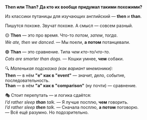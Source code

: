 **Then или Than? Да кто их вообще придумал такими похожими?**  
  
Из классики путаницы для изучающих английский — **then** и **than**.  
  
Пишутся похоже. Звучат похоже. А смысл — совсем разный.  
  
🟡 **Then** — это про время. Что-то _потом_, _затем_, _тогда_.  
_We ate, then we danced._ — Мы поели, **а потом** потанцевали.  
  
🟢 **Than** — это сравнение. Типа _чем кто-то/что-то_.  
_Cats are smarter than dogs._ — Кошки умнее, **чем** собаки.  
  
🔍 _Маленькая подсказка (как вариант мнемоники):_  
**Then** — в нём **"e" как в "event"** — значит, дело, событие, последовательность.  
**Than** — в нём **"a" как в "comparison"** (ну почти) — сравнение.  
  
🎭 Стоит перепутать — и логика сдаётся:  
_I’d rather sleep **than** talk._ — Я лучше посплю, **чем** говорить.  
_I’d rather sleep **then** talk._ — Сначала посплю, **а потом** поговорю.  
— Всё ещё разумно. Но подозрительно.
